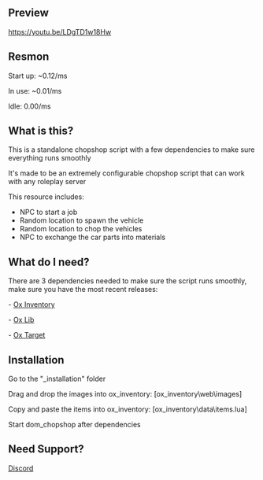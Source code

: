 ## Preview

https://youtu.be/LDgTD1w18Hw 

## Resmon

<p> Start up: ~0.12/ms</p>
<p> In use: ~0.01/ms</p>
<p> Idle: 0.00/ms</p>

## What is this?

<p>This is a standalone chopshop script with a few dependencies to make sure everything runs smoothly</p>

<p>It's made to be an extremely configurable chopshop script that can work with any roleplay server</p>

This resource includes:

- NPC to start a job
- Random location to spawn the vehicle
- Random location to chop the vehicles
- NPC to exchange the car parts into materials

## What do I need?

<p>There are 3 dependencies needed to make sure the script runs smoothly, make sure you have the most recent releases:</p>
<p>- <a href='https://github.com/overextended/ox_inventory/'>Ox Inventory</a></p>
<p>- <a href='https://github.com/overextended/ox_lib/releases/'>Ox Lib</a></p>
<p>- <a href='https://github.com/overextended/ox_target/'>Ox Target</a></p>

## Installation

<p>Go to the "_installation" folder</p>
<p>Drag and drop the images into ox_inventory: [ox_inventory\web\images]</p>
<p>Copy and paste the items into ox_inventory: [ox_inventory\data\items.lua]</p>
<p>Start dom_chopshop after dependencies</p>

## Need Support?
<a href='https://discord.gg/8sVugr5VSv'>Discord</a>
